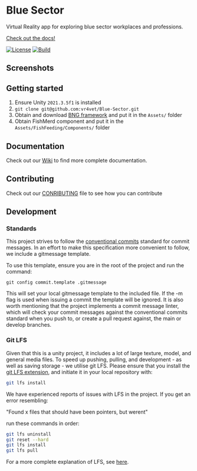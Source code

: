 # Blue Sector

Virtual Reality app for exploring blue sector workplaces and professions.

[Check out the docs!](https://github.com/vr4vet/Blue-Sector/wiki)

[![License](https://img.shields.io/badge/License-MIT-blue.svg?style=flat-square)](https://opensource.org/licenses/MIT)
[![Build](https://img.shields.io/github/actions/workflow/status/vr4vet/Blue-Sector/buid.yml?style=flat-square)](https://github.com/vr4vet/Blue-Sector/actions)

## Screenshots

## Getting started

1. Ensure Unity `2021.3.5f1` is installed
1. `git clone git@github.com:vr4vet/Blue-Sector.git`
1. Obtain and download [BNG framework](BNG) and put it in the `Assets/` folder
1. Obtain FishMerd component and put it in the `Assets/FishFeeding/Components/`
   folder

## Documentation

Check out our [Wiki](https://github.com/vr4vet/Blue-Sector/wiki) to find more
complete documentation.

## Contributing

Check out our
[CONRIBUTING](https://github.com/vr4vet/Blue-Sector/CONTRIBUTING.md) file to see
how you can contribute

## Development

### Standards

This project strives to follow the
[conventional commits](https://www.conventionalcommits.org/en/v1.0.0/) standard
for commit messages. In an effort to make this specification more convenient to
follow, we include a gitmessage template.

To use this template, ensure you are in the root of the project and run the
command:

`git config commit.template .gitmessage`

This will set your local gitmessage template to the included file. If the -m
flag is used when issuing a commit the template will be ignored. It is also
worth mentioning that the project implements a commit message linter, which will
check your commit messages against the conventional commits standard when you
push to, or create a pull request against, the main or develop branches.

### Git LFS

Given that this is a unity project, it includes a lot of large texture, model,
and general media files. To speed up pushing, pulling, and development - as well
as saving storage - we utilise git LFS. Please ensure that you install the
[git LFS extension][lfs-install], and initiate it in your local repository with:

```sh
git lfs install
```

We have experienced reports of issues with LFS in the project.
If you get an error resembling:

"Found x files that should have been pointers,
but werent"

run these commands in order:

```sh
git lfs uninstall
git reset --hard
git lfs install
git lfs pull
```

For a more complete explanation of LFS, see [here][lfs].

[lfs]: https://git-lfs.com/
[lfs-install]: https://github.com/git-lfs/git-lfs#installing
[conventional-commits]: https://www.conventionalcommits.org/en/v1.0.0/
[BNG]: https://assetstore.unity.com/packages/templates/systems/vr-interaction-framework-161066
